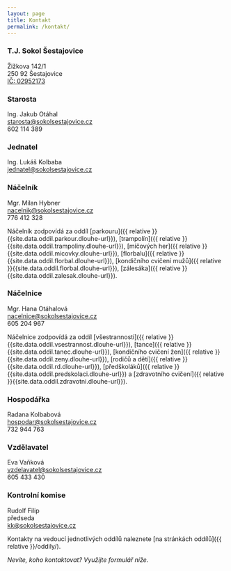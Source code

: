 ```yaml
---
layout: page
title: Kontakt
permalink: /kontakt/
---
```


### T.J. Sokol Šestajovice

Žižkova 142/1  
250 92 Šestajovice  
[IČ: 02952173](https://or.justice.cz/ias/ui/rejstrik-firma.vysledky?subjektId=867001&typ=PLATNY)  

### Starosta

Ing. Jakub Otáhal  
[starosta@sokolsestajovice.cz](mailto:starosta@sokolsestajovice.cz)  
602 114 389

### Jednatel

Ing. Lukáš Kolbaba  
[jednatel@sokolsestajovice.cz](mailto:jednatel@sokolsestajovice.cz)  

### Náčelník

Mgr. Milan Hybner  
[nacelnik@sokolsestajovice.cz](mailto:nacelnik@sokolsestajovice.cz)  
776 412 328

Náčelník zodpovídá za oddíl
[parkouru]({{ relative }}{{site.data.oddil.parkour.dlouhe-url}}),
[trampolín]({{ relative }}{{site.data.oddil.trampoliny.dlouhe-url}}),
[míčových her]({{ relative }}{{site.data.oddil.micovky.dlouhe-url}}),
[florbalu]({{ relative }}{{site.data.oddil.florbal.dlouhe-url}}),
[kondičního cvičení mužů]({{ relative }}{{site.data.oddil.florbal.dlouhe-url}}),
[zálesáka]({{ relative }}{{site.data.oddil.zalesak.dlouhe-url}}).

### Náčelnice

Mgr. Hana Otáhalová  
[nacelnice@sokolsestajovice.cz](mailto:nacelnice@sokolsestajovice.cz)   
605 204 967

Náčelnice zodpovídá za oddíl 
[všestrannosti]({{ relative }}{{site.data.oddil.vsestrannost.dlouhe-url}}), 
[tance]({{ relative }}{{site.data.oddil.tanec.dlouhe-url}}), 
[kondičního cvičení žen]({{ relative }}{{site.data.oddil.zeny.dlouhe-url}}),
[rodičů a dětí]({{ relative }}{{site.data.oddil.rd.dlouhe-url}}), 
[předškoláků]({{ relative }}{{site.data.oddil.predskolaci.dlouhe-url}}) a 
[zdravotního cvičení]({{ relative }}{{site.data.oddil.zdravotni.dlouhe-url}}).

### Hospodářka

Radana Kolbabová  
[hospodar@sokolsestajovice.cz](mailto:hospodar@sokolsestajovice.cz)  
732 944 763

### Vzdělavatel

Eva Vaňková  
[vzdelavatel@sokolsestajovice.cz](mailto:vzdelavatel@sokolsestajovice.cz)  
605 433 430

### Kontrolní komise

Rudolf Filip  
předseda  
[kk@sokolsestajovice.cz](mailto:kk@sokolsestajovice.cz)  

Kontakty na vedoucí jednotlivých oddílů naleznete [na stránkách oddílů]({{ relative }}/oddily/).

_Nevíte, koho kontaktovat? Využijte formulář níže._

